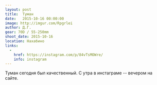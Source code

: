 ```yaml
---
layout: post
title:  Туман
date:   2015-10-16 00:00:00
image: http://imgur.com/Rpgrlei
author: Д.Г.
gear: 70D / 55-250mm
shoot_date: 2015-10-16
location: Нахабино
links:
  -
    href: https://instagram.com/p/84vTsMOWre/
    info: instagram
---
```


Туман сегодня был качественный. С утра в инстаграме -- вечером на сайте.
